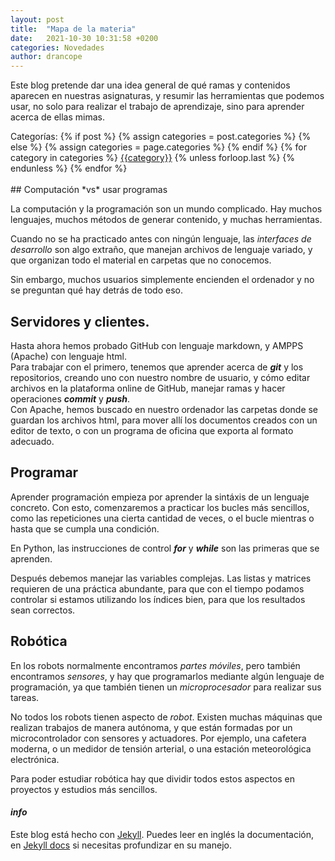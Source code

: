 ```yaml
---
layout: post
title:  "Mapa de la materia"
date:   2021-10-30 10:31:58 +0200
categories: Novedades
author: drancope
---
```

Este blog pretende dar una idea general de qué ramas y contenidos aparecen en nuestras asignaturas, y resumir las herramientas que podemos usar, no solo para realizar el trabajo de aprendizaje, sino para aprender acerca de ellas mimas.

<div class="post-categories">
 Categorías: {% if post %}
   {% assign categories = post.categories %}
 {% else %}
   {% assign categories = page.categories %}
 {% endif %}
 {% for category in categories %}
 <a href="{{site.baseurl}}/categories/#{{category|slugize}}">{{category}}</a>
 {% unless forloop.last %}&nbsp;{% endunless %}
 {% endfor %}
</div>
<br>
## Computación *vs* usar programas

La computación y la programación son un mundo complicado. Hay muchos lenguajes, muchos métodos de generar contenido, y muchas herramientas.

Cuando no se ha practicado antes con ningún lenguaje, las *interfaces de desarrollo* son algo extraño, que manejan archivos de lenguaje variado, y que organizan todo el material en carpetas que no conocemos.

Sin embargo, muchos usuarios simplemente encienden el ordenador y no se preguntan qué hay detrás de todo eso.

## Servidores y clientes.

<div class="bloque">
Hasta ahora hemos probado GitHub con lenguaje markdown, y AMPPS (Apache) con lenguaje html.<br>
Para trabajar con el primero, tenemos que aprender acerca de <b><em>git</em></b> y los repositorios, creando uno con nuestro nombre de usuario, y cómo editar archivos en la plataforma online de GitHub, manejar ramas y hacer operaciones <b><em>commit</em></b> y <b><em>push</em></b>.<br>
Con Apache, hemos buscado en nuestro ordenador las carpetas donde se guardan los archivos
html, para mover allí los documentos creados con un editor de texto, o con un programa de
oficina que exporta al formato adecuado.
</div>

## Programar

Aprender programación empieza por aprender la sintáxis de un lenguaje concreto. Con esto, comenzaremos a practicar los bucles más sencillos, como las repeticiones una cierta cantidad de veces, o el bucle mientras o hasta que se cumpla una condición.

<div class="bloque">
En Python, las instrucciones de control <b><em>for</em></b> y <b><em>while</em></b> son las primeras que se aprenden.
</div>

Después debemos manejar las variables complejas. Las listas y matrices requieren de una práctica abundante, para que con el tiempo podamos controlar si estamos utilizando los índices bien, para que los resultados sean correctos.

## Robótica

En los robots normalmente encontramos *partes móviles*, pero también encontramos *sensores*, y hay que programarlos mediante algún lenguaje de programación, ya que también tienen un *microprocesador* para realizar sus tareas.

No todos los robots tienen aspecto de *robot*. Existen muchas máquinas que realizan trabajos de manera autónoma, y que están formadas por un microcontrolador con sensores y actuadores. Por ejemplo, una cafetera moderna, o un medidor de tensión arterial, o una estación meteorológica electrónica.

Para poder estudiar robótica hay que dividir todos estos aspectos en proyectos y estudios más sencillos.

#### *info*
Este blog está hecho con [Jekyll][jekyll]. Puedes leer en inglés la documentación, en [Jekyll docs][jekyll-docs] si necesitas profundizar en su manejo.

[jekyll]: https://jekyllrb.com
[jekyll-docs]: https://jekyllrb.com/docs/home

